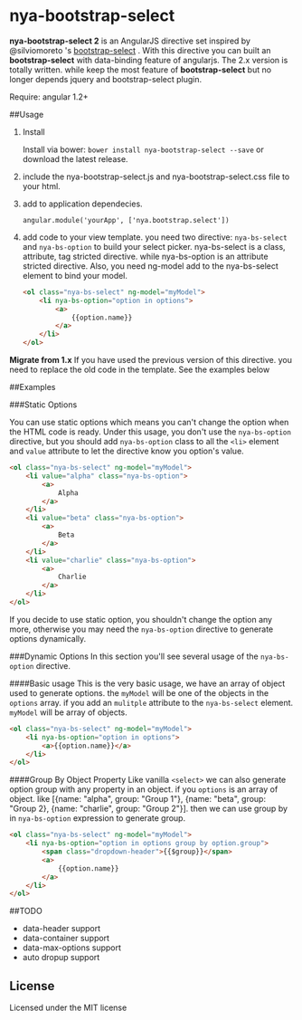 # nya-bootstrap-select

**nya-bootstrap-select 2** is an AngularJS directive set inspired by @silviomoreto 's [bootstrap-select](https://github.com/silviomoreto/bootstrap-select) .  With this directive you can built an **bootstrap-select** with data-binding feature of angularjs. 
The 2.x version is totally written. while keep the most feature of **bootstrap-select** but no longer depends jquery and bootstrap-select plugin.

Require: angular 1.2+

##Usage

1. Install

	Install via bower: 
    `bower install nya-bootstrap-select --save`
    or download the latest release.

2. include the nya-bootstrap-select.js and nya-bootstrap-select.css file to your html.
3. add to application dependecies.
     
     `angular.module('yourApp', ['nya.bootstrap.select'])`
     
3. add code to your view template. you need two directive: `nya-bs-select` and `nya-bs-option` to build your select picker. nya-bs-select is a class, attribute, tag stricted directive. while nya-bs-option is an attribute stricted directive. Also, you need ng-model add to the nya-bs-select element to bind your model.

	```html
	<ol class="nya-bs-select" ng-model="myModel">
		<li nya-bs-option="option in options">
			<a>
				{{option.name}}
			</a>
		</li>
	</ol>
	```
	
**Migrate from 1.x**  If you have used the previous version of this directive. you need to replace the old code in the template.  See the examples below

##Examples

###Static Options

You can use static options which means you can't change the option when the HTML code is ready. Under this usage, you don't use the `nya-bs-option` directive, but you should add `nya-bs-option` class to all the `<li>` element and `value` attribute to let the directive know you option's value.

```html
<ol class="nya-bs-select" ng-model="myModel">
	<li value="alpha" class="nya-bs-option">
		<a>
			Alpha
		</a>
	</li>
	<li value="beta" class="nya-bs-option">
		<a>
			Beta
		</a>
	</li>
	<li value="charlie" class="nya-bs-option">
		<a>
			Charlie
		</a>
	</li>
</ol>
```

If you decide to use static option, you shouldn't change the option any more, otherwise you may need the `nya-bs-option` directive to generate options dynamically.

###Dynamic Options
In this section you'll see several usage of the `nya-bs-option` directive.

####Basic usage
This is the very basic usage, we have an array of object used to generate options. the `myModel` will be one of the objects in the `options` array.  if you add an `mulitple` attribute to the `nya-bs-select` element.  `myModel` will be array of objects.

```html
<ol class="nya-bs-select" ng-model="myModel">
	<li nya-bs-option="option in options">
		<a>{{option.name}}</a>
	</li>
</ol>
```

####Group By Object Property
Like vanilla `<select>` we can also generate option group with any property in an object. if you `options` is an array of object. like [{name: "alpha", group: "Group 1"}, {name: "beta", group: "Group 2}, {name: "charlie", group: "Group 2"}]. then we can use group by in `nya-bs-option` expression to generate group.

```html
<ol class="nya-bs-select" ng-model="myModel">
	<li nya-bs-option="option in options group by option.group">
		<span class="dropdown-header">{{$group}}</span>
		<a>
			{{option.name}}
		</a>
	</li>
</ol>
```

##TODO

- data-header support
- data-container support
- data-max-options support
- auto dropup support

## License ##

Licensed under the MIT license
